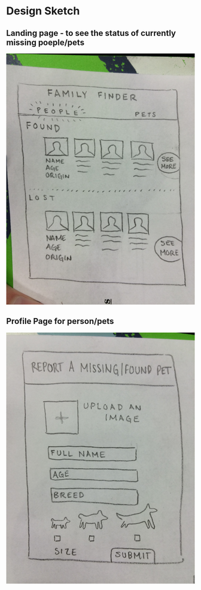# Design Sketch

## Landing page -  to see the status of currently missing poeple/pets
![Alt text](https://github.com/tapa8728/Earthquake-App/blob/master/1.JPG "Optional title")

## Profile Page for person/pets
![Alt text](https://github.com/tapa8728/Earthquake-App/blob/master/2.JPG "Optional title")


